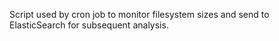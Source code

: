 Script used by cron job to monitor filesystem sizes and send to ElasticSearch for subsequent analysis.
